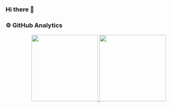 ### Hi there 👋

<!--
**AdiTya-Dev31/AdiTya-Dev31** is a ✨ _special_ ✨ repository because its `README.md` (this file) appears on your GitHub profile.

Here are some ideas to get you started:

- 🔭 I’m currently working on ...
- 🌱 I’m currently learning ...
- 👯 I’m looking to collaborate on ...
- 🤔 I’m looking for help with ...
- 💬 Ask me about ...
- 📫 How to reach me: ...
- 😄 Pronouns: ...
- ⚡ Fun fact: ...
-->


### ⚙️ GitHub Analytics
<p align="center">
<a href="https://github.com/AdiTya-Dev31">
  <img height="180em" src="https://github-readme-stats-eight-theta.vercel.app/api?username=AdiTya-Dev31&show_icons=true&theme=dark&include_all_commits=true&count_private=true"/>
  <img height="180em" src="https://github-readme-stats-eight-theta.vercel.app/api/top-langs/?username=AdiTya-Dev31&layout=compact&langs_count=8&theme=dark"/>
</a>
</p>
